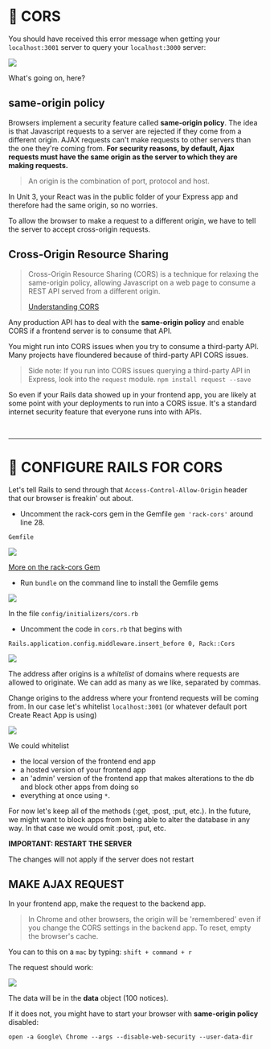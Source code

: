 
# &#x1F34E; CORS

You should have received this error message when getting your `localhost:3001` server to query your `localhost:3000` server:

![](https://i.imgur.com/jowW1st.png)

What's going on, here?

## same-origin policy

Browsers implement a security feature called **same-origin policy**. The idea is that Javascript requests to a server are rejected if they come from a different origin. AJAX requests can't make requests to other servers than the one they're coming from. **For security reasons, by default, Ajax requests must have the same origin as the server to which they are making requests.**

> An origin is the combination of port, protocol and host.

In Unit 3, your React was in the public folder of your Express app and therefore had the same origin, so no worries.

To allow the browser to make a request to a different origin, we have to tell the server to accept cross-origin requests.

## Cross-Origin Resource Sharing

> Cross-Origin Resource Sharing (CORS) is a technique for relaxing the same-origin policy, allowing Javascript on a web page to consume a REST API served from a different origin.
>
> [Understanding CORS](https://spring.io/understanding/CORS)

Any production API has to deal with the **same-origin policy** and enable CORS if a frontend server is to consume that API.

You might run into CORS issues when you try to consume a third-party API. Many projects have floundered because of third-party API CORS issues.

> Side note: If you run into CORS issues querying a third-party API in Express, look into the `request` module. `npm install request --save`

So even if your Rails data showed up in your frontend app, you are likely at some point with your deployments to run into a CORS issue. It's a standard internet security feature that everyone runs into with APIs.

<br>
<hr>

# &#x1F527; CONFIGURE RAILS FOR CORS

Let's tell Rails to send through that `Access-Control-Allow-Origin` header that our browser is freakin' out about.

* Uncomment the rack-cors gem in the Gemfile `gem 'rack-cors'` around line 28.

`Gemfile`

![](https://i.imgur.com/8WNSCuB.png)

[More on the rack-cors Gem](https://github.com/cyu/rack-cors)

* Run `bundle` on the command line to install the Gemfile gems

![](https://i.imgur.com/NgpDIoY.png)

In the file `config/initializers/cors.rb`

* Uncomment the code in `cors.rb` that begins with

`Rails.application.config.middleware.insert_before 0, Rack::Cors`

![](https://i.imgur.com/Fq9Fr6U.png)

The address after origins is a _whitelist_ of domains where requests are allowed to originate. We can add as many as we like, separated by commas.

Change origins to the address where your frontend requests will be coming from. In our case let's whitelist `localhost:3001` (or whatever default port Create React App is using)

![](https://i.imgur.com/ghxY51s.png)

We could whitelist

* the local version of the frontend end app
* a hosted version of your frontend app
* an 'admin' version of the frontend app that makes alterations to the db and block other apps from doing so
* everything at once using `*`.

For now let's keep all of the methods (:get, :post, :put, etc.). In the future, we might want to block apps from being able to alter the database in any way. In that case we would omit :post, :put, etc.


**IMPORTANT: RESTART THE SERVER**

The changes will not apply if the server does not restart


## MAKE AJAX REQUEST

In your frontend app, make the request to the backend app.

> In Chrome and other browsers, the origin will be 'remembered' even if you change the CORS settings in the backend app. To reset, empty the browser's cache.

You can to this on a `mac` by typing:
`shift + command + r`

The request should work:

![](https://i.imgur.com/bHMV4wJ.png)

The data will be in the **data** object (100 notices).

If it does not, you might have to start your browser with **same-origin policy** disabled:

`open -a Google\ Chrome --args --disable-web-security --user-data-dir`
